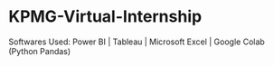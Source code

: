 # KPMG-Virtual-Internship
Softwares Used: Power BI | Tableau | Microsoft Excel | Google Colab (Python Pandas)
